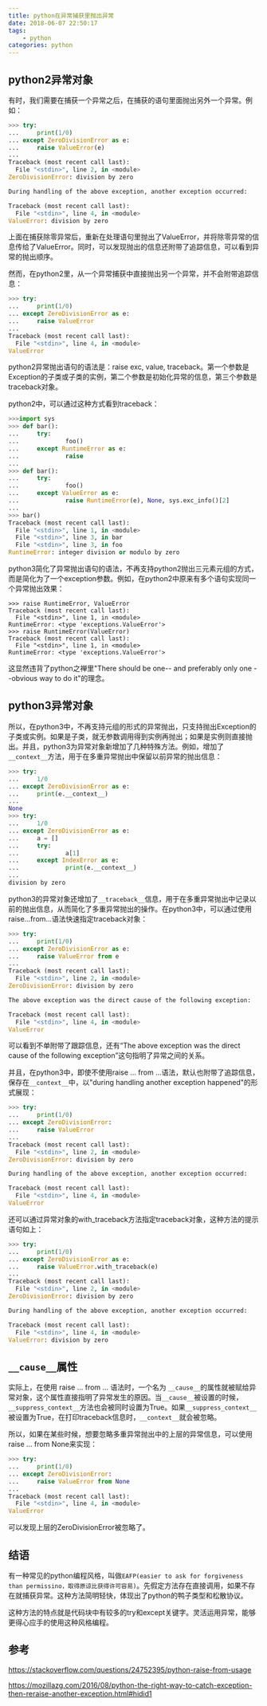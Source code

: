 ```yaml
---
title: python在异常捕获里抛出异常
date: 2018-06-07 22:50:17
tags:
    - python
categories: python
---
```

## python2异常对象
有时，我们需要在捕获一个异常之后，在捕获的语句里面抛出另外一个异常。例如：
```python
>>> try:
...     print(1/0)
... except ZeroDivisionError as e:
...     raise ValueError(e)
...
Traceback (most recent call last):
  File "<stdin>", line 2, in <module>
ZeroDivisionError: division by zero

During handling of the above exception, another exception occurred:

Traceback (most recent call last):
  File "<stdin>", line 4, in <module>
ValueError: division by zero
```

上面在捕获除零异常后，重新在处理语句里抛出了ValueError，并将除零异常的信息传给了ValueError。同时，可以发现抛出的信息还附带了追踪信息，可以看到异常的抛出顺序。

然而，在python2里，从一个异常捕获中直接抛出另一个异常，并不会附带追踪信息：
```python
>>> try:
...     print(1/0)
... except ZeroDivisionError as e:
...     raise ValueError
...
Traceback (most recent call last):
  File "<stdin>", line 4, in <module>
ValueError
```

python2异常抛出语句的语法是：raise exc, value, traceback。第一个参数是Exception的子类或子类的实例，第二个参数是初始化异常的信息，第三个参数是traceback对象。

python2中，可以通过这种方式看到traceback：
```python
>>>import sys
>>> def bar():
...     try:
...             foo()
...     except RuntimeError as e:
...             raise
...
>>> def bar():
...     try:
...             foo()
...     except ValueError as e:
...             raise RuntimeError(e), None, sys.exc_info()[2]
...
>>> bar()
Traceback (most recent call last):
  File "<stdin>", line 1, in <module>
  File "<stdin>", line 3, in bar
  File "<stdin>", line 3, in foo
RuntimeError: integer division or modulo by zero
```

python3简化了异常抛出语句的语法，不再支持python2抛出三元素元组的方式，而是简化为了一个exception参数。例如，在python2中原来有多个语句实现同一个异常抛出效果：

```python2
>>> raise RuntimeError, ValueError
Traceback (most recent call last):
  File "<stdin>", line 1, in <module>
RuntimeError: <type 'exceptions.ValueError'>
>>> raise RuntimeError(ValueError)
Traceback (most recent call last):
  File "<stdin>", line 1, in <module>
RuntimeError: <type 'exceptions.ValueError'>
```

这显然违背了python之禅里"There should be one-- and preferably only one --obvious way to do it"的理念。

## python3异常对象

所以，在python3中，不再支持元组的形式的异常抛出，只支持抛出Exception的子类或实例。如果是子类，就无参数调用得到实例再抛出；如果是实例则直接抛出。并且，python3为异常对象新增加了几种特殊方法。例如，增加了`__context__`方法，用于在多重异常抛出中保留以前异常的抛出信息：
```python
>>> try:
...     1/0
... except ZeroDivisionError as e:
...     print(e.__context__)
...
None
>>> try:
...     1/0
... except ZeroDivisionError as e:
...     a = []
...     try:
...             a[1]
...     except IndexError as e:
...             print(e.__context__)
...
division by zero
```

python3的异常对象还增加了`__traceback__`信息，用于在多重异常抛出中记录以前的抛出信息，从而简化了多重异常抛出的操作。在python3中，可以通过使用raise...from...语法快速指定traceback对象：
```python
>>> try:
...     print(1/0)
... except ZeroDivisionError as e:
...     raise ValueError from e
...
Traceback (most recent call last):
  File "<stdin>", line 2, in <module>
ZeroDivisionError: division by zero

The above exception was the direct cause of the following exception:

Traceback (most recent call last):
  File "<stdin>", line 4, in <module>
ValueError
```

可以看到不单附带了跟踪信息，还有“The above exception was the direct cause of the following exception”这句指明了异常之间的关系。

并且，在python3中，即使不使用raise ... from ...语法，默认也附带了追踪信息，保存在`__context__`中，以"during handling another exception happened"的形式展现：
```python
>>> try:
...     print(1/0)
... except ZeroDivisionError:
...     raise ValueError
...
Traceback (most recent call last):
  File "<stdin>", line 2, in <module>
ZeroDivisionError: division by zero

During handling of the above exception, another exception occurred:

Traceback (most recent call last):
  File "<stdin>", line 4, in <module>
ValueError
```

还可以通过异常对象的with_traceback方法指定traceback对象，这种方法的提示语句如上：
```python
>>> try:
...     print(1/0)
... except ZeroDivisionError as e:
...     raise ValueError.with_traceback(e)
...
Traceback (most recent call last):
  File "<stdin>", line 2, in <module>
ZeroDivisionError: division by zero

During handling of the above exception, another exception occurred:

Traceback (most recent call last):
  File "<stdin>", line 4, in <module>
ValueError: division by zero
```


## `__cause__`属性
实际上，在使用 raise ... from ... 语法时，一个名为 `__cause__`的属性就被赋给异常对象，这个属性直接指明了异常发生的原因。当`__cause__`被设置的时候，`__suppress_context__`方法也会被同时设置为True。如果`__suppress_context__`被设置为True，在打印traceback信息时，`__context__`就会被忽略。

所以，如果在某些时候，想要忽略多重异常抛出中的上层的异常信息，可以使用 raise ... from None来实现：
```python
>>> try:
...     print(1/0)
... except ZeroDivisionError:
...     raise ValueError from None
...
Traceback (most recent call last):
  File "<stdin>", line 4, in <module>
ValueError
```

可以发现上层的ZeroDivisionError被忽略了。

## 结语
有一种常见的python编程风格，叫做`EAFP(easier to ask for forgiveness than permissino，取得原谅比获得许可容易)`。先假定方法存在直接调用，如果不存在就捕获异常。这种方法简明轻快，体现出了python的鸭子类型和松散协议。

这种方法的特点就是代码块中有较多的try和except关键字。灵活运用异常，能够更得心应手的使用这种风格编程。

## 参考
https://stackoverflow.com/questions/24752395/python-raise-from-usage

https://mozillazg.com/2016/08/python-the-right-way-to-catch-exception-then-reraise-another-exception.html#hidid1